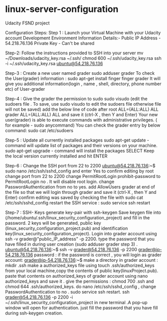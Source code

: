 # linux-server-configuration
Udacity FSND project

Configuration Steps:
Step 1 : Launch your Virtual Machine with your Udacity account
Development Environment Information Details:-
Public IP Address - 54.218.76.136
Private Key - Can't be shared

Step-2: Follow the instructions provided to SSH into your server
mv ~/Downloads/udacity_key.rsa ~/.ssh/
chmod 600 ~/.ssh/udacity_key.rsa
ssh -i ~/.ssh/udacity_key.rsa ubuntu@54.218.76.136

Step-3 : Create a new user named grader
sudo adduser grader
To check the User(grader) information :
    sudo apt-get install finger
    finger grader
It will give you additional information(login , name , shell, directory, phone number etc) of User-grader

Step-4 : Give the grader the permission to sudo
sudo visudo (edit the sudoers file . To save, use sudo visudo to edit the sudoers file otherwise file will not be saved)
add the below line of code after root ALL=(ALL:ALL) ALL grader ALL=(ALL:ALL) ALL and save it (ctrl-X , then Y and Enter)
Your new user(grader) is able to execute commands with administrative privileges. ( for example - sudo anycommand)
You can check the grader entry by below command: sudo cat /etc/sudoers


Step-5 : Update all currently installed packages
sudo apt-get update - command will update list of packages and their versions on your machine.
sudo apt-get upgrade - command will install the packages
SELECT Keep the local version currently installed and hit ENTER


Step-6 : Change the SSH port from 22 to 2200
ubuntu@54.218.76.136:~$ sudo nano /etc/ssh/sshd_config and enter Yes to confirm editing by root
change port from 22 to 2200
change PermitRootLogin prohibit-password to PermitRootLogin no . It will disable root login.
change PasswordAuthentication from no to yes.
add AllowUsers grader at end of the file so that we will login through grader and save it (ctrl-X , then Y and Enter)
confirm editing was saved by checking the file with sudo cat /etc/ssh/sshd_config
restart the SSH service : sudo service ssh restart

Step-7 : SSH- Keys
generate key-pair with ssh-keygen
Save keygen file into (/home/ubuntu/.ssh/linux_security_configuration_project) and fill in the password. 2 keys will be generated, public key (linux_security_configuration_project.pub) and identification key(linux_security_configuration_project).
Login into grader account using ssh -v grader@"public_IP_address" -p 2200. type the password that you have filled in during user creation (sudo adduser grader step 3) . ubuntu@54.218.76.136:~$ ssh -v grader@54.218.76.136 -p 2200 grader@ip-54.218.76.136 password :
if the password is correct , you will login as grader account: grader@ip-54.218.76.136:~$
make a directory in grader account : mkdir .ssh
make a authorized_keys file using touch .ssh/authorized_keys
from your local machine,copy the contents of public key(linuxProject.pub).
paste that contents on authorized_keys of grader account using nano authorized_keys and save it .
give the permissions : chmod 700 .ssh and chmod 644 .ssh/authorized_keys.
do nano /etc/ssh/sshd_config , change PasswordAuthentication to no .
sudo service ssh restart.
ssh grader@54.218.76.136 -p 2200 -i ~/.ssh/linux_security_configuration_project in new terminal .A pop-up window will open for authentication. just fill the password that you have fill during ssh-keygen creation.







